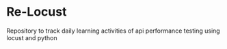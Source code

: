 # Re-Locust
Repository to track daily learning activities of api performance testing using locust and python
